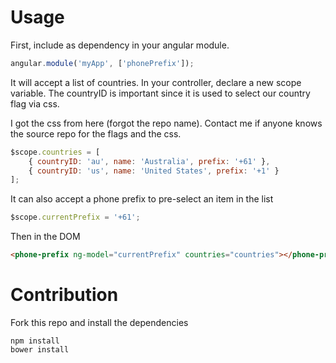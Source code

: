 # Usage #

First, include as dependency in your angular module.

```js
angular.module('myApp', ['phonePrefix']);
```

It will accept a list of countries. In your controller, declare a new scope variable.
The countryID is important since it is used to select our country flag via css.

I got the css from here (forgot the repo name). Contact me if anyone knows the source repo for the flags and the css.

```js
$scope.countries = [
	{ countryID: 'au', name: 'Australia', prefix: '+61' },
	{ countryID: 'us', name: 'United States', prefix: '+1' }
];
```

It can also accept a phone prefix to pre-select an item in the list
```js
$scope.currentPrefix = '+61';
```

Then in the DOM

```html
<phone-prefix ng-model="currentPrefix" countries="countries"></phone-prefix>
```

# Contribution #
Fork this repo and install the dependencies
```cli
npm install
bower install
```
